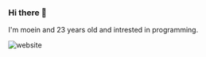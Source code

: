### Hi there 👋

I'm moein and 23 years old and intrested in programming.


![website](https://github.com/moeinmnia80/moeinmnia80/assets/86520846/12e375e9-a20a-40e2-a806-293186093826)

[1]: https://scorpionbitesgroup.vercel.app/

<!--
**moeinmnia80/moeinmnia80** is a ✨ _special_ ✨ repository because its `README.md` (this file) appears on your GitHub profile.

Here are some ideas to get you started:

- 🔭 I’m currently working on ...
- 🌱 I’m currently learning ...
- 👯 I’m looking to collaborate on ...
- 🤔 I’m looking for help with ...
- 💬 Ask me about ...
- 📫 How to reach me: ...
- 😄 Pronouns: ...
- ⚡ Fun fact: ...
-->
